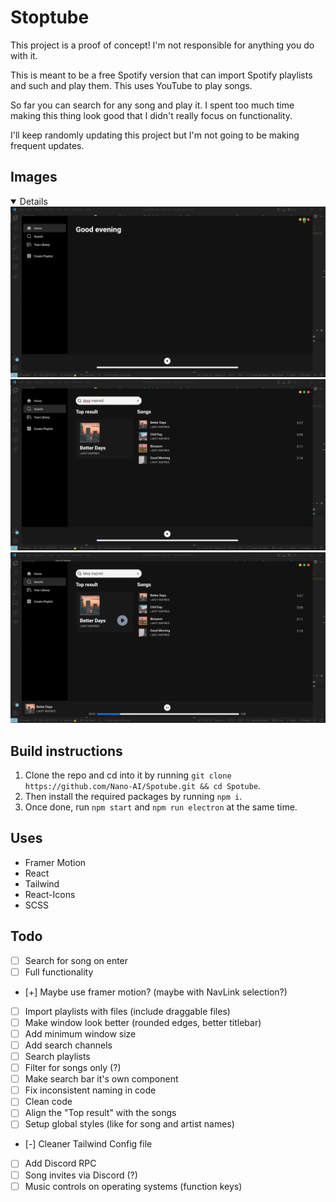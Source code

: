 # Stoptube

This project is a proof of concept! I'm not responsible for anything you do with it.

This is meant to be a free Spotify version that can import Spotify playlists and such and play them. This uses YouTube to play songs.

So far you can search for any song and play it. I spent too much time making this thing look good that I didn't really focus on functionality.

I'll keep randomly updating this project but I'm not going to be making frequent updates.

## Images

<details open>
  <img src="https://raw.githubusercontent.com/Nano-AI/Spotube/master/git_images/SC3.png" />
  <img src="https://raw.githubusercontent.com/Nano-AI/Spotube/master/git_images/SC2.png" />
  <img src="https://raw.githubusercontent.com/Nano-AI/Spotube/master/git_images/SC1.png" />
</details>

## Build instructions

1. Clone the repo and cd into it by running `git clone https://github.com/Nano-AI/Spotube.git && cd Spotube`.
2. Then install the required packages by running `npm i`.
3. Once done, run `npm start` and `npm run electron` at the same time.

## Uses

- Framer Motion
- React
- Tailwind
- React-Icons
- SCSS

## Todo

- [ ] Search for song on enter
- [ ] Full functionality
- [+] Maybe use framer motion? (maybe with NavLink selection?)
- [ ] Import playlists with files (include draggable files)
- [ ] Make window look better (rounded edges, better titlebar)
- [ ] Add minimum window size
- [ ] Add search channels
- [ ] Search playlists
- [ ] Filter for songs only (?)
- [ ] Make search bar it's own component
- [ ] Fix inconsistent naming in code
- [ ] Clean code
- [ ] Align the "Top result" with the songs
- [ ] Setup global styles (like for song and artist names)
- [-] Cleaner Tailwind Config file
- [ ] Add Discord RPC
- [ ] Song invites via Discord (?)
- [ ] Music controls on operating systems (function keys)
